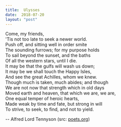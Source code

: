 ```yaml
---
title:  Ulysses
date:  2018-07-20
layout: "post"
---
```

Come, my friends,  
'Tis not too late to seek a newer world.  
Push off, and sitting well in order smite  
The sounding furrows; for my purpose holds  
To sail beyond the sunset, and the baths  
Of all the western stars, until I die.  
It may be that the gulfs will wash us down;  
It may be we shall touch the Happy Isles,  
And see the great Achilles, whom we knew.  
Though much is taken, much abides; and though  
We are not now that strength which in old days  
Moved earth and heaven, that which we are, we are,  
One equal temper of heroic hearts,  
Made weak by time and fate, but strong in will  
To strive, to seek, to find, and not to yield.   

-- Alfred Lord Tennyson (src: [poets.org][1])  

[1]:https://www.poets.org/node/48065
